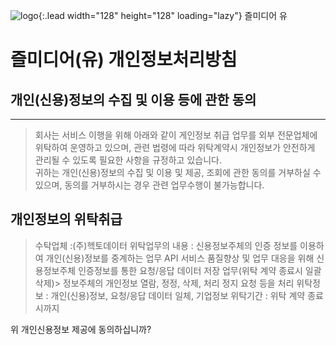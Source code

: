 ![logo](https://www.zlmedia.com/assets/img/logo2.png){:.lead width="128" height="128" loading="lazy"} 즐미디어 유
# 즐미디어(유) 개인정보처리방침 

## 개인(신용)정보의 수집 및 이용 등에 관한 동의
<hr/>

>회사는 서비스 이행을 위해 아래와 같이 게인정보 취급 업무를 외부 전문업체에 위탁하여 운영하고 있으며, 관련 법령에 따라 위탁계약시 개인정보가 안전하게 관리될 수 있도록 필요한 사항을 규정하고 있습니다.  
>귀하는 개인(신용)정보의 수집 및 이용 및 제공, 조회에 관한 동의를 거부하실 수 있으며, 동의를 거부하시는 경우 관련 업무수행이 불가능합니다.

## 개인정보의 위탁취급

>수탁업체 :(주)헥토데이터
>위탁업무의 내용 : 신용정보주체의 인증 정보를 이용하여 개인(신용)정보를 중계하는 업무
>API 서비스 품질향상 및 업무 대응을 위해 신용정보주체 인증정보를 통한 요청/응답 데이터 저장 업무(위탁 계약 종료시 일괄 삭제)>
>정보주체의 개인정보 열람, 정정, 삭제, 처리 정지 요청 등을 처리
>위탁정보 : 개인(신용)정보, 요청/응답 데이터 일체, 기업정보
>위탁기간 : 위탁 계약 종료시까지

위 개인신용정보 제공에 동의하십니까?
